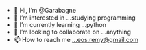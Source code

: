 - 👋 Hi, I’m @Garabagne
- 👀 I’m interested in ...studying programming 
- 🌱 I’m currently learning ...python 
- 💞️ I’m looking to collaborate on ...anything
- 📫 How to reach me ...eos.remy@gmail.com 

<!---
Garabagne/Garabagne is a ✨ special ✨ repository because its `README.md` (this file) appears on your GitHub profile.
You can click the Preview link to take a look at your changes.
--->
